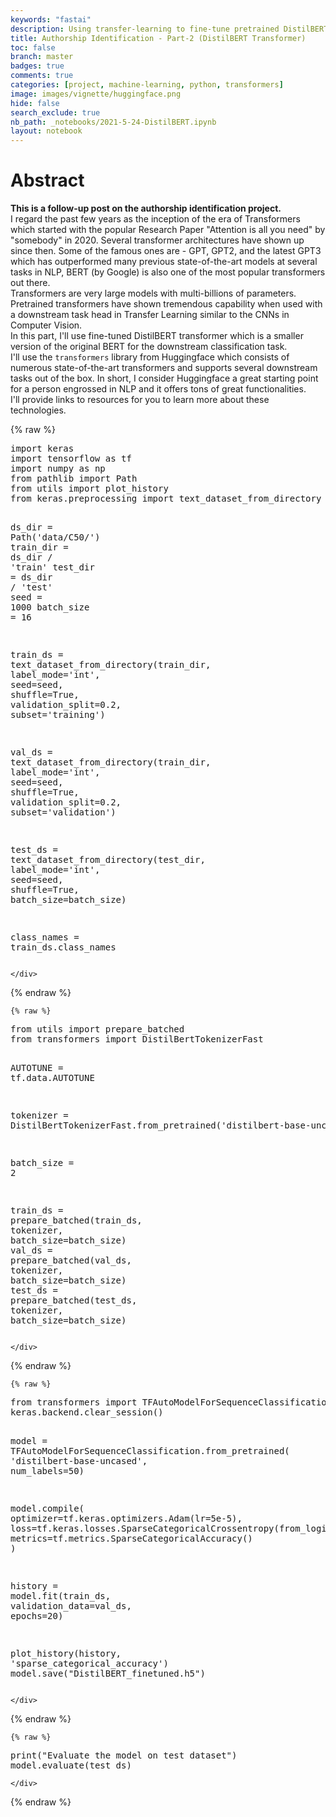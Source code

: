 ```yaml
---
keywords: "fastai"
description: Using transfer-learning to fine-tune pretrained DistilBERT transformer for authorship identification. In a nutshell, DistilBERT is a small version of BERT which is smaller, faster, cheaper, and lighter. It has 40% less parameters original BERT, runs 60% faster and preserve over 95% of BERT’s performances.
title: Authorship Identification - Part-2 (DistilBERT Transformer)
toc: false
branch: master
badges: true
comments: true
categories: [project, machine-learning, python, transformers]
image: images/vignette/huggingface.png
hide: false
search_exclude: true
nb_path: _notebooks/2021-5-24-DistilBERT.ipynb
layout: notebook
---
```


<!--
#################################################
### THIS FILE WAS AUTOGENERATED! DO NOT EDIT! ###
#################################################
# file to edit: _notebooks/2021-5-24-DistilBERT.ipynb
-->

<div class="container" id="notebook-container">
        
<div class="cell border-box-sizing text_cell rendered"><div class="inner_cell">
<div class="text_cell_render border-box-sizing rendered_html">
<h1 id="Abstract">Abstract<a class="anchor-link" href="#Abstract"> </a></h1><p><strong>This is a follow-up post on the authorship identification project.</strong><br/>
I regard the past few years as the inception of the era of Transformers which started with the popular Research Paper "Attention is all you need" by "somebody" in 2020. Several transformer architectures have shown up since then. Some of the famous ones are - GPT, GPT2, and the latest GPT3 which has outperformed many previous state-of-the-art models at several tasks in NLP, BERT (by Google) is also one of the most popular transformers out there.<br/>
Transformers are very large models with multi-billions of parameters. Pretrained transformers have shown tremendous capability when used with a downstream task head in Transfer Learning similar to the CNNs in Computer Vision.<br/>
In this part, I'll use fine-tuned DistilBERT transformer which is a smaller version of the original BERT for the downstream classification task.<br/>
I'll use the <code>transformers</code> library from Huggingface which consists of numerous state-of-the-art transformers and supports several downstream tasks out of the box. In short, I consider Huggingface a great starting point for a person engrossed in NLP and it offers tons of great functionalities.<br/>
I'll provide links to resources for you to learn more about these technologies.</p>

</div>
</div>
</div>
    {% raw %}
    
<div class="cell border-box-sizing code_cell rendered">
<div class="input">

<div class="inner_cell">
    <div class="input_area">
<div class=" highlight hl-python"><pre><span></span><span class="kn">import</span> <span class="nn">keras</span>
<span class="kn">import</span> <span class="nn">tensorflow</span> <span class="k">as</span> <span class="nn">tf</span>
<span class="kn">import</span> <span class="nn">numpy</span> <span class="k">as</span> <span class="nn">np</span>
<span class="kn">from</span> <span class="nn">pathlib</span> <span class="kn">import</span> <span class="n">Path</span>
<span class="kn">from</span> <span class="nn">utils</span> <span class="kn">import</span> <span class="n">plot_history</span>
<span class="kn">from</span> <span class="nn">keras.preprocessing</span> <span class="kn">import</span> <span class="n">text_dataset_from_directory</span>

<span class="n">ds_dir</span> <span class="o">=</span> <span class="n">Path</span><span class="p">(</span><span class="s1">&#39;data/C50/&#39;</span><span class="p">)</span>
<span class="n">train_dir</span> <span class="o">=</span> <span class="n">ds_dir</span> <span class="o">/</span> <span class="s1">&#39;train&#39;</span>
<span class="n">test_dir</span> <span class="o">=</span> <span class="n">ds_dir</span> <span class="o">/</span> <span class="s1">&#39;test&#39;</span>
<span class="n">seed</span> <span class="o">=</span> <span class="mi">1000</span>
<span class="n">batch_size</span> <span class="o">=</span> <span class="mi">16</span>


<span class="n">train_ds</span> <span class="o">=</span> <span class="n">text_dataset_from_directory</span><span class="p">(</span><span class="n">train_dir</span><span class="p">,</span>
                                     <span class="n">label_mode</span><span class="o">=</span><span class="s1">&#39;int&#39;</span><span class="p">,</span>
                                     <span class="n">seed</span><span class="o">=</span><span class="n">seed</span><span class="p">,</span>
                                     <span class="n">shuffle</span><span class="o">=</span><span class="kc">True</span><span class="p">,</span>
                                     <span class="n">validation_split</span><span class="o">=</span><span class="mf">0.2</span><span class="p">,</span>
                                     <span class="n">subset</span><span class="o">=</span><span class="s1">&#39;training&#39;</span><span class="p">)</span>

<span class="n">val_ds</span> <span class="o">=</span> <span class="n">text_dataset_from_directory</span><span class="p">(</span><span class="n">train_dir</span><span class="p">,</span>
                                      <span class="n">label_mode</span><span class="o">=</span><span class="s1">&#39;int&#39;</span><span class="p">,</span>
                                      <span class="n">seed</span><span class="o">=</span><span class="n">seed</span><span class="p">,</span>
                                      <span class="n">shuffle</span><span class="o">=</span><span class="kc">True</span><span class="p">,</span>
                                      <span class="n">validation_split</span><span class="o">=</span><span class="mf">0.2</span><span class="p">,</span>
                                     <span class="n">subset</span><span class="o">=</span><span class="s1">&#39;validation&#39;</span><span class="p">)</span>

<span class="n">test_ds</span> <span class="o">=</span> <span class="n">text_dataset_from_directory</span><span class="p">(</span><span class="n">test_dir</span><span class="p">,</span>
                                       <span class="n">label_mode</span><span class="o">=</span><span class="s1">&#39;int&#39;</span><span class="p">,</span>
                                       <span class="n">seed</span><span class="o">=</span><span class="n">seed</span><span class="p">,</span>
                                       <span class="n">shuffle</span><span class="o">=</span><span class="kc">True</span><span class="p">,</span>
                                       <span class="n">batch_size</span><span class="o">=</span><span class="n">batch_size</span><span class="p">)</span>

<span class="n">class_names</span> <span class="o">=</span> <span class="n">train_ds</span><span class="o">.</span><span class="n">class_names</span>
</pre></div>

    </div>
</div>
</div>

</div>
    {% endraw %}

    {% raw %}
    
<div class="cell border-box-sizing code_cell rendered">
<div class="input">

<div class="inner_cell">
    <div class="input_area">
<div class=" highlight hl-python"><pre><span></span><span class="kn">from</span> <span class="nn">utils</span> <span class="kn">import</span> <span class="n">prepare_batched</span>
<span class="kn">from</span> <span class="nn">transformers</span> <span class="kn">import</span> <span class="n">DistilBertTokenizerFast</span>

<span class="n">AUTOTUNE</span> <span class="o">=</span> <span class="n">tf</span><span class="o">.</span><span class="n">data</span><span class="o">.</span><span class="n">AUTOTUNE</span>

<span class="n">tokenizer</span> <span class="o">=</span> <span class="n">DistilBertTokenizerFast</span><span class="o">.</span><span class="n">from_pretrained</span><span class="p">(</span><span class="s1">&#39;distilbert-base-uncased&#39;</span><span class="p">)</span>

<span class="n">batch_size</span> <span class="o">=</span> <span class="mi">2</span>

<span class="n">train_ds</span> <span class="o">=</span> <span class="n">prepare_batched</span><span class="p">(</span><span class="n">train_ds</span><span class="p">,</span> <span class="n">tokenizer</span><span class="p">,</span> <span class="n">batch_size</span><span class="o">=</span><span class="n">batch_size</span><span class="p">)</span>
<span class="n">val_ds</span> <span class="o">=</span> <span class="n">prepare_batched</span><span class="p">(</span><span class="n">val_ds</span><span class="p">,</span> <span class="n">tokenizer</span><span class="p">,</span> <span class="n">batch_size</span><span class="o">=</span><span class="n">batch_size</span><span class="p">)</span>
<span class="n">test_ds</span> <span class="o">=</span> <span class="n">prepare_batched</span><span class="p">(</span><span class="n">test_ds</span><span class="p">,</span> <span class="n">tokenizer</span><span class="p">,</span> <span class="n">batch_size</span><span class="o">=</span><span class="n">batch_size</span><span class="p">)</span>
</pre></div>

    </div>
</div>
</div>

</div>
    {% endraw %}

    {% raw %}
    
<div class="cell border-box-sizing code_cell rendered">
<div class="input">

<div class="inner_cell">
    <div class="input_area">
<div class=" highlight hl-python"><pre><span></span><span class="kn">from</span> <span class="nn">transformers</span> <span class="kn">import</span> <span class="n">TFAutoModelForSequenceClassification</span>
<span class="n">keras</span><span class="o">.</span><span class="n">backend</span><span class="o">.</span><span class="n">clear_session</span><span class="p">()</span>

<span class="n">model</span> <span class="o">=</span> <span class="n">TFAutoModelForSequenceClassification</span><span class="o">.</span><span class="n">from_pretrained</span><span class="p">(</span>
    <span class="s1">&#39;distilbert-base-uncased&#39;</span><span class="p">,</span> <span class="n">num_labels</span><span class="o">=</span><span class="mi">50</span><span class="p">)</span>

<span class="n">model</span><span class="o">.</span><span class="n">compile</span><span class="p">(</span>
    <span class="n">optimizer</span><span class="o">=</span><span class="n">tf</span><span class="o">.</span><span class="n">keras</span><span class="o">.</span><span class="n">optimizers</span><span class="o">.</span><span class="n">Adam</span><span class="p">(</span><span class="n">lr</span><span class="o">=</span><span class="mf">5e-5</span><span class="p">),</span>
    <span class="n">loss</span><span class="o">=</span><span class="n">tf</span><span class="o">.</span><span class="n">keras</span><span class="o">.</span><span class="n">losses</span><span class="o">.</span><span class="n">SparseCategoricalCrossentropy</span><span class="p">(</span><span class="n">from_logits</span><span class="o">=</span><span class="kc">True</span><span class="p">),</span>
    <span class="n">metrics</span><span class="o">=</span><span class="n">tf</span><span class="o">.</span><span class="n">metrics</span><span class="o">.</span><span class="n">SparseCategoricalAccuracy</span><span class="p">()</span>
<span class="p">)</span>

<span class="n">history</span> <span class="o">=</span> <span class="n">model</span><span class="o">.</span><span class="n">fit</span><span class="p">(</span><span class="n">train_ds</span><span class="p">,</span> <span class="n">validation_data</span><span class="o">=</span><span class="n">val_ds</span><span class="p">,</span> <span class="n">epochs</span><span class="o">=</span><span class="mi">20</span><span class="p">)</span>

<span class="n">plot_history</span><span class="p">(</span><span class="n">history</span><span class="p">,</span> <span class="s1">&#39;sparse_categorical_accuracy&#39;</span><span class="p">)</span>
<span class="n">model</span><span class="o">.</span><span class="n">save</span><span class="p">(</span><span class="s2">&quot;DistilBERT_finetuned.h5&quot;</span><span class="p">)</span>
</pre></div>

    </div>
</div>
</div>

</div>
    {% endraw %}

    {% raw %}
    
<div class="cell border-box-sizing code_cell rendered">
<div class="input">

<div class="inner_cell">
    <div class="input_area">
<div class=" highlight hl-python"><pre><span></span><span class="nb">print</span><span class="p">(</span><span class="s2">&quot;Evaluate the model on test dataset&quot;</span><span class="p">)</span>
<span class="n">model</span><span class="o">.</span><span class="n">evaluate</span><span class="p">(</span><span class="n">test_ds</span><span class="p">)</span>
</pre></div>

    </div>
</div>
</div>

</div>
    {% endraw %}

</div>
 

